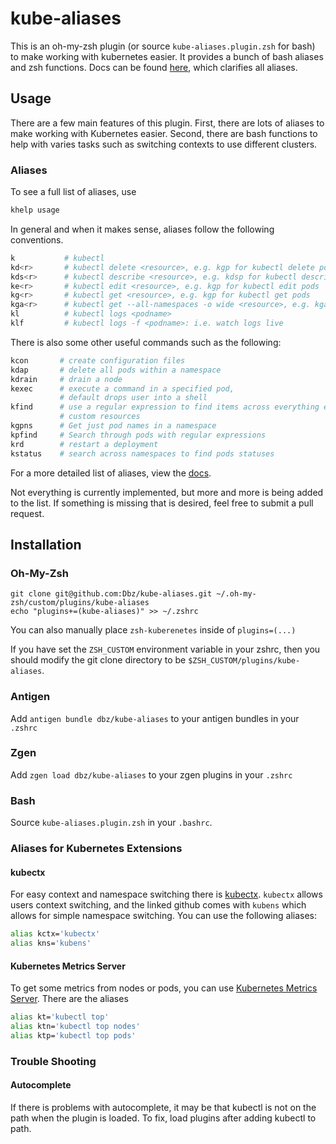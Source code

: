 # kube-aliases

This is an oh-my-zsh plugin (or source `kube-aliases.plugin.zsh` for bash) to
make working with kubernetes easier. It provides a bunch of bash aliases and
zsh functions. Docs can be found
[here](https://github.com/Dbz/kube-aliases/blob/master/docs/usage), which
clarifies all aliases.

## Usage

There are a few main features of this plugin. First, there are lots of aliases
to make working with Kubernetes easier. Second, there are bash functions to
help with varies tasks such as switching contexts to use different clusters.

### Aliases

To see a full list of aliases, use

```bash
khelp usage
```

In general and when it makes sense, aliases follow the following conventions.

```bash
k           # kubectl
kd<r>       # kubectl delete <resource>, e.g. kgp for kubectl delete pods
kds<r>      # kubectl describe <resource>, e.g. kdsp for kubectl describe pod
ke<r>       # kubectl edit <resource>, e.g. kgp for kubectl edit pods
kg<r>       # kubectl get <resource>, e.g. kgp for kubectl get pods
kga<r>      # kubectl get --all-namespaces -o wide <resource>, e.g. kgap for kubectl --all-namespaces -o wide get pods
kl          # kubectl logs <podname>
klf         # kubectl logs -f <podname>: i.e. watch logs live
```

There is also some other useful commands such as the following:

```bash
kcon       # create configuration files
kdap       # delete all pods within a namespace
kdrain     # drain a node
kexec      # execute a command in a specified pod,
           # default drops user into a shell
kfind      # use a regular expression to find items across everything except
           # custom resources
kgpns      # Get just pod names in a namespace
kpfind     # Search through pods with regular expressions
krd        # restart a deployment
kstatus    # search across namespaces to find pods statuses
```

For a more detailed list of aliases, view the [docs](https://github.com/Dbz/kube-aliases/blob/master/docs/usage).

Not everything is currently implemented, but more and more is being added to
the list. If something is missing that is desired, feel free to submit a pull
request.


## Installation

### Oh-My-Zsh

```
git clone git@github.com:Dbz/kube-aliases.git ~/.oh-my-zsh/custom/plugins/kube-aliases
echo "plugins+=(kube-aliases)" >> ~/.zshrc
```

You can also manually place `zsh-kuberenetes` inside of `plugins=(...)`

If you have set the `ZSH_CUSTOM` environment variable in your zshrc, then you should modify the git clone directory to be `$ZSH_CUSTOM/plugins/kube-aliases`.

### Antigen

Add `antigen bundle dbz/kube-aliases` to your antigen bundles in your `.zshrc`

### Zgen

Add `zgen load dbz/kube-aliases` to your zgen plugins in your `.zshrc`

### Bash

Source `kube-aliases.plugin.zsh` in your `.bashrc`.

### Aliases for Kubernetes Extensions

#### kubectx
For easy context and namespace switching there is
[kubectx](https://github.com/ahmetb/kubectx). `kubectx` allows users context
switching, and the linked github comes with `kubens` which allows for simple
namespace switching. You can use the following aliases:

```bash
alias kctx='kubectx'
alias kns='kubens'
```
#### Kubernetes Metrics Server

To get some metrics from nodes or pods, you can use [Kubernetes Metrics
Server](https://github.com/kubernetes-incubator/metrics-server). There are 
the aliases

```bash
alias kt='kubectl top'
alias ktn='kubectl top nodes'
alias ktp='kubectl top pods'
```

### Trouble Shooting

#### Autocomplete

If there is problems with autocomplete, it may be that kubectl is not on the
path when the plugin is loaded. To fix, load plugins after adding kubectl to
path.
